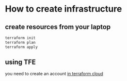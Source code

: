 # How to create infrastructure

## create resources from your laptop

```bash
terraform init
terraform plan
terraform apply
```

## using TFE

you need to create an account [in terraform cloud](https://app.terraform.io/session?product_intent=terraform)
